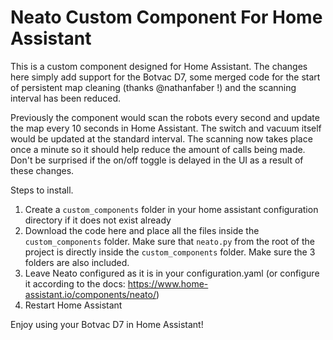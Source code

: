 # Neato Custom Component For Home Assistant

This is a custom component designed for Home Assistant.  The changes here simply add support for the Botvac D7, some merged code for the start of persistent map cleaning (thanks @nathanfaber !) and the scanning interval has been reduced.

Previously the component would scan the robots every second and update the map every 10 seconds in Home Assistant.  The switch and vacuum itself would be updated at the standard interval.  The scanning now takes place once a minute so it should help reduce the amount of calls being made.  Don't be surprised if the on/off toggle is delayed in the UI as a result of these changes.

Steps to install.

1. Create a `custom_components` folder in your home assistant configuration directory if it does not exist already
2. Download the code here and place all the files inside the `custom_components` folder.  Make sure that `neato.py` from the root of the project is directly inside the `custom_components` folder.  Make sure the 3 folders are also included.
3. Leave Neato configured as it is in your configuration.yaml (or configure it according to the docs: https://www.home-assistant.io/components/neato/)
4. Restart Home Assistant

Enjoy using your Botvac D7 in Home Assistant!
